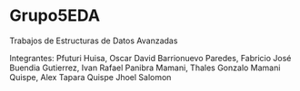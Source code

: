# Grupo5EDA
Trabajos de Estructuras de Datos Avanzadas

Integrantes:
Pfuturi Huisa, Oscar David
Barrionuevo Paredes, Fabricio José
Buendia Gutierrez, Ivan Rafael
Panibra Mamani, Thales Gonzalo
Mamani Quispe, Alex
Tapara Quispe Jhoel Salomon
